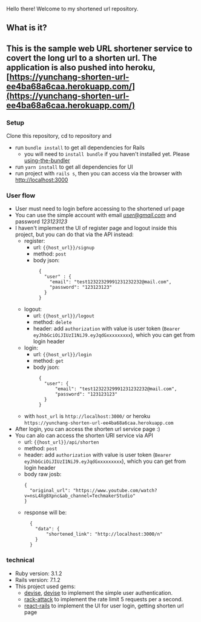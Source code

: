 Hello there! Welcome to my shortened url repository.

## What is it?
This is the sample web URL shortener service to covert the long url to a shorten url.
The application is also pushed into heroku, [https://yunchang-shorten-url-ee4ba68a6caa.herokuapp.com/](https://yunchang-shorten-url-ee4ba68a6caa.herokuapp.com/)
- 
### Setup
Clone this repository, cd to repository and 
- run `bundle install` to get all dependencies for Rails
  - you will need to `install bundle` if you haven't installed yet. Please [using-the-bundler](https://www.jetbrains.com/help/ruby/using-the-bundler.html)
- run `yarn install` to get all dependencies for UI
- run project with `rails s`, then you can access via the browser with [http://localhost:3000](http://localhost:3000)

### User flow
- User must need to login before accessing to the shortened url page
- You can use the simple account with email *user@gmail.com* and password *123123123*
- I haven't implement the UI of register page and logout inside this project, but you can do that via the API instead:
  - register: 
    - url: `{{host_url}}/signup`
    - method: `post`
    - body json:
      ```
        {
          "user" : {
            "email": "test12322329991231232232@mail.com",
            "password": "123123123"
          }
        }
      ``` 
  - logout: 
    - url: `{{host_url}}/logout`
    - method: `delete`
    - header: add `authorization` with value is user token (`Bearer eyJhbGciOiJIUzI1NiJ9.eyJqdGxxxxxxxxx`), which you can get from login header
  - login: 
    - url: `{{host_url}}/login`
    - method: `get`
    - body json: 
      ```
        {
          "user": {
              "email": "test12322329991231232232@mail.com",
              "password": "123123123"
          }
        }
      ```
  - with `host_url` is `http://localhost:3000/` or heroku `https://yunchang-shorten-url-ee4ba68a6caa.herokuapp.com`
- After login, you can access the shorten url service page :)
- You can alo can access the shorten URl service via API
  - url: `{{host_url}}/api/shorten`
  - method: `post`
  - header: add `authorization` with value is user token (`Bearer eyJhbGciOiJIUzI1NiJ9.eyJqdGxxxxxxxxx`), which you can get from login header
  - body raw josb:
    ```
    {
      "original_url": "https://www.youtube.com/watch?v=nsL4Xg8Xpnc&ab_channel=TechmakerStudio"
    }
    ```
  - response will be:
    ```
      {
        "data": {
            "shortened_link": "http://localhost:3000/n"
        }
      }
    ```

### technical 
- Ruby version: 3.1.2
- Rails version: 7.1.2
- This project used gems:
  - [devise](https://github.com/heartcombo/devise), [devise](https://github.com/waiting-for-dev/devise-jwt) to implement the simple user authentication.
  - [rack-attack](https://github.com/rack/rack-attack) to implement the rate limit 5 requests per a second.
  - [react-rails](https://github.com/reactjs/react-rails) to implement the UI for user login, getting shorten url page
